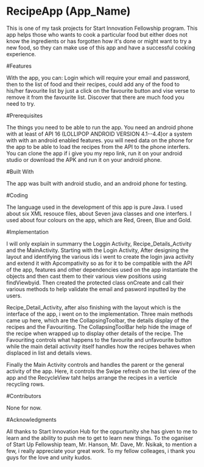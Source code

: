 # RecipeApp (App_Name)

This is one of my task projects for Start Innovation Fellowship program. 
This app helps those who wants to cook a particular food but either does not know the ingredients or has forgotten 
how it's done or might want to try a new food, so they can make use of this app and have a successful cooking experience. 

#Features

With the app, you can:
Login which will require your email and password, then to the list of food and their recipes, could add any of the food to his/her 
favourite list by just a click on the favourite button and vise verse to remove it from the favourite list.
Discover that there are much food you need to try.

#Prerequisites

The things you need to be able to run the app.
You need an android phone with at least of API 16 (LOLLIPOP ANDROID VERSION 4.1--4.4)or a system with with an android enabled features.
you will need data on the phone for the app to be able to load the recipes from the API to the phone interfers.
You can clone the app if i give you my repo link, run it on your android studio or download the APK and run it on your android phone.

#Built With

The app was built with android studio, and an android phone for testing.

#Coding

The language used in the development of this app is pure Java.
I used about six XML resouce files, about Seven java classes and one interfers. 
I used about four colours on the app, which are Red, Green, Blue and Gold.

#Implementation

I will only explain in summarry the Loggin Activity, Recipe_Details_Activity and the MainActivity.
Starting with the Login Activity, After designing the layout and identifying the various ids i went to create the login java activity 
and extend it with Apcompativity so as for it to be compatible with the API of the app, features and other dependencies used on the app
instantiate the objects and then cast them to their various view positions using findViewbyid. Then created the protected class 
onCreate and call their various methods to help validate the email and pasword inputted by the users.

Recipe_Detail_Activity, after also finishing with the layout  which is the interface of the app, i went on to the implementation.
Three main methods came up here, which are the CollapsingToolbar, the details display of the recipes and the Favouriting.
The CollapsingToolBar help hide the image of the recipe when wrapped up to display other details of the recipe.
The Favouriting controls what happens to the favourite and unfavourite button while the main detail activvity itself handles how the 
recipes behaves when displaced in list and details views.

Finally the Main Activity controls and handles the parent or the general activity of the app. Here, it controls the Swipe refresh 
on the list view of the app and the RecycleView taht helps arrange the recipes in a verticle recycling rows. 

#Contributors

None for now.

#Acknowledgments

All thanks to Start Innovation Hub for the oppurtunity she has given to me to learn and the ability to push me to get to learn new 
things.
To the oganiser of Start Up Fellowship team, Mr. Hanson, Mr. Dave, Mr. Nsikak, to mention a few, i really appreciate your great work.
To my fellow colleages, i thank you guys for the love and unity kudos.
